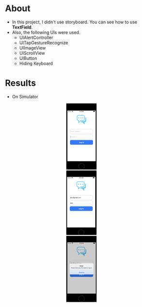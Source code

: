 # About
* In this project, I didn't use storyboard. You can see how to use **TextField**.
* Also, the following UIs were used.
    - UIAlertController
    - UITapGestureRecognize
    - UIImageView
    - UIScrollView
    - UIButton
    - Hiding Keyboard 

# Results
* On Simulator
<center><img src="./images/result1.png" width="20%" height="15%"></img></center>
<center><img src="./images/result2.png" width="20%" height="15%"></img></center>
<center><img src="./images/result3.png" width="20%" height="15%"></img></center>
